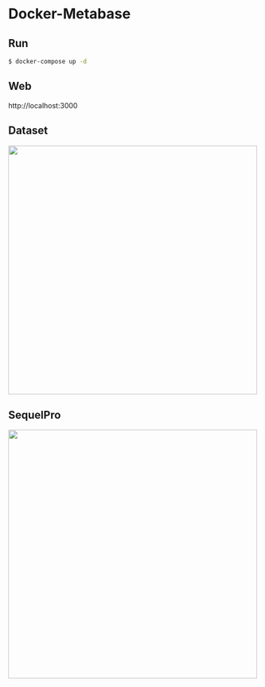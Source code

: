 # Docker-Metabase

## Run

```bash
$ docker-compose up -d
```

## Web

http://localhost:3000


## Dataset
<img src="https://user-images.githubusercontent.com/17779386/67750984-9638d200-fa73-11e9-9e7a-227cdc34ea27.png" width=500>

## SequelPro
<img src="https://user-images.githubusercontent.com/17779386/67750979-946f0e80-fa73-11e9-83cd-fec292bb7d3c.png" width=500>

